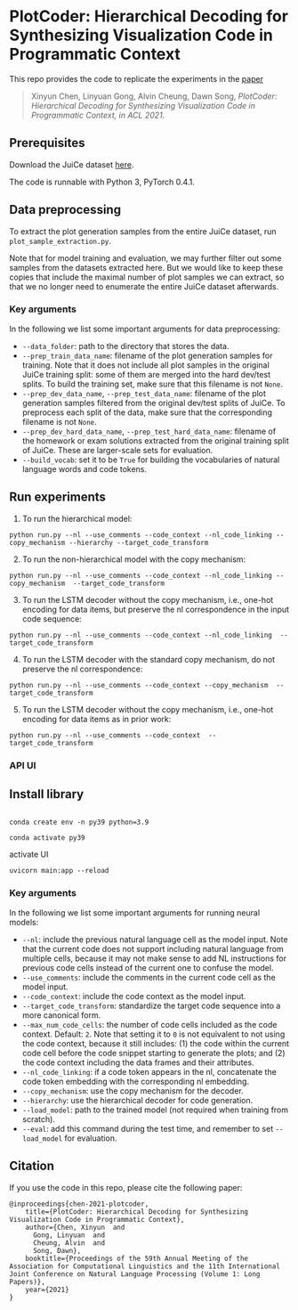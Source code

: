 # PlotCoder: Hierarchical Decoding for Synthesizing Visualization Code in Programmatic Context

This repo provides the code to replicate the experiments in the [paper](https://aclanthology.org/2021.acl-long.169/)

> Xinyun Chen, Linyuan Gong, Alvin Cheung, Dawn Song, <cite> PlotCoder: Hierarchical Decoding for Synthesizing Visualization Code in Programmatic Context, in ACL 2021. </cite>

## Prerequisites

Download the JuiCe dataset [here](https://github.com/rajasagashe/juice).

The code is runnable with Python 3, PyTorch 0.4.1.

## Data preprocessing

To extract the plot generation samples from the entire JuiCe dataset, run ``plot_sample_extraction.py``.

Note that for model training and evaluation, we may further filter out some samples from the datasets extracted here. But we would like to keep these copies that include the maximal number of plot samples we can extract, so that we no longer need to enumerate the entire JuiCe dataset afterwards.

### Key arguments

In the following we list some important arguments for data preprocessing:
* `--data_folder`: path to the directory that stores the data.
* `--prep_train_data_name`: filename of the plot generation samples for training. Note that it does not include all plot samples in the original JuiCe training split: some of them are merged into the hard dev/test splits. To build the training set, make sure that this filename is not `None`.
* `--prep_dev_data_name`, `--prep_test_data_name`: filename of the plot generation samples filtered from the original dev/test splits of JuiCe. To preprocess each split of the data, make sure that the corresponding filename is not `None`.
* `--prep_dev_hard_data_name`, `--prep_test_hard_data_name`: filename of the homework or exam solutions extracted from the original training split of JuiCe. These are larger-scale sets for evaluation.
* `--build_vocab`: set it to be `True` for building the vocabularies of natural language words and code tokens.

## Run experiments

1. To run the hierarchical model:

`python run.py --nl --use_comments --code_context --nl_code_linking --copy_mechanism --hierarchy --target_code_transform`

2. To run the non-hierarchical model with the copy mechanism:

`python run.py --nl --use_comments --code_context --nl_code_linking --copy_mechanism  --target_code_transform`

3. To run the LSTM decoder without the copy mechanism, i.e., one-hot encoding for data items, but preserve the nl correspondence in the input code sequence:

`python run.py --nl --use_comments --code_context --nl_code_linking  --target_code_transform`

4. To run the LSTM decoder with the standard copy mechanism, do not preserve the nl correspondence:

`python run.py --nl --use_comments --code_context --copy_mechanism  --target_code_transform`

5. To run the LSTM decoder without the copy mechanism, i.e., one-hot encoding for data items as in prior work:

`python run.py --nl --use_comments --code_context  --target_code_transform`

### API UI

## Install library

```

conda create env -n py39 python=3.9

conda activate py39

```

activate UI

```
uvicorn main:app --reload

```


### Key arguments
In the following we list some important arguments for running neural models:
* `--nl`: include the previous natural language cell as the model input. Note that the current code does not support including natural language from multiple cells, because it may not make sense to add NL instructions for previous code cells instead of the current one to confuse the model.
* `--use_comments`: include the comments in the current code cell as the model input.
* `--code_context`: include the code context as the model input.
* `--target_code_transform`: standardize the target code sequence into a more canonical form.
* `--max_num_code_cells`: the number of code cells included as the code context. Default: `2`. Note that setting it to `0` is not equivalent to not using the code context, because it still includes: (1) the code within the current code cell before the code snippet starting to generate the plots; and (2) the code context including the data frames and their attributes.
* `--nl_code_linking`: if a code token appears in the nl, concatenate the code token embedding with the corresponding nl embedding.
* `--copy_mechanism`: use the copy mechanism for the decoder.
* `--hierarchy`: use the hierarchical decoder for code generation.
* `--load_model`: path to the trained model (not required when training from scratch).
* `--eval`: add this command during the test time, and remember to set `--load_model` for evaluation.

## Citation

If you use the code in this repo, please cite the following paper:

```
@inproceedings{chen-2021-plotcoder,
    title={PlotCoder: Hierarchical Decoding for Synthesizing Visualization Code in Programmatic Context},
    author={Chen, Xinyun  and
      Gong, Linyuan  and
      Cheung, Alvin  and
      Song, Dawn},
    booktitle={Proceedings of the 59th Annual Meeting of the Association for Computational Linguistics and the 11th International Joint Conference on Natural Language Processing (Volume 1: Long Papers)},
    year={2021}
}
```
